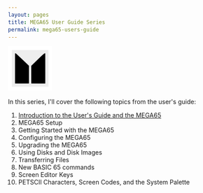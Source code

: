 ```yaml
---
layout: pages
title: MEGA65 User Guide Series
permalink: mega65-users-guide
---
```


<img class="category" src="/images/design/mega65.svg" width="20%" />

In this series, I'll cover the following topics from the user's guide:

1. [Introduction to the User's Guide and the MEGA65](_posts/mega65/2024-03-12-mega65-ug-1.md)
2. MEGA65 Setup
3. Getting Started with the MEGA65
4. Configuring the MEGA65
5. Upgrading the MEGA65
6. Using Disks and Disk Images
7. Transferring Files
8. New BASIC 65 commands
9. Screen Editor Keys
10. PETSCII Characters, Screen Codes, and the System Palette
